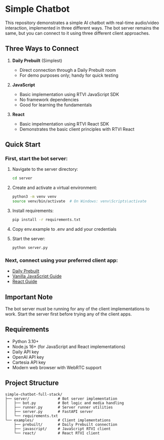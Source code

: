 # Simple Chatbot

This repository demonstrates a simple AI chatbot with real-time audio/video interaction, implemented in three different ways. The bot server remains the same, but you can connect to it using three different client approaches.

## Three Ways to Connect

1. **Daily Prebuilt** (Simplest)

   - Direct connection through a Daily Prebuilt room
   - For demo purposes only; handy for quick testing

2. **JavaScript**

   - Basic implementation using RTVI JavaScript SDK
   - No framework dependencies
   - Good for learning the fundamentals

3. **React**
   - Basic impelmentation using RTVI React SDK
   - Demonstrates the basic client principles with RTVI React

## Quick Start

### First, start the bot server:

1. Navigate to the server directory:
   ```bash
   cd server
   ```
2. Create and activate a virtual environment:
   ```bash
   python3 -m venv venv
   source venv/bin/activate  # On Windows: venv\Scripts\activate
   ```
3. Install requirements:
   ```bash
   pip install -r requirements.txt
   ```
4. Copy env.example to .env and add your credentials

5. Start the server:
   ```bash
   python server.py
   ```

### Next, connect using your preferred client app:

- [Daily Prebuilt](examples/prebuilt/README.md)
- [Vanilla JavaScript Guide](examples/javascript/README.md)
- [React Guide](examples/react/README.md)

## Important Note

The bot server must be running for any of the client implementations to work. Start the server first before trying any of the client apps.

## Requirements

- Python 3.10+
- Node.js 16+ (for JavaScript and React implementations)
- Daily API key
- OpenAI API key
- Cartesia API key
- Modern web browser with WebRTC support

## Project Structure

```
simple-chatbot-full-stack/
├── server/             # Bot server implementation
│   ├── bot.py          # Bot logic and media handling
│   ├── runner.py       # Server runner utilities
│   ├── server.py       # FastAPI server
│   └── requirements.txt
└── examples/           # Client implementations
    ├── prebuilt/       # Daily Prebuilt connection
    ├── javascript/     # JavaScript RTVI client
    └── react/          # React RTVI client
```
